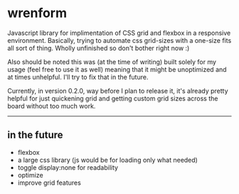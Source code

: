 # wrenform
Javascript library for implimentation of CSS grid and flexbox in a responsive environment. Basically, trying to automate css grid-sizes with a one-size fits all sort of thing. 
Wholly unfinished so don't bother right now :)

Also should be noted this was (at the time of writing) built solely for my usage (feel free to use it as well) meaning that it might be unoptimized and at times unhelpful. I'll try to fix that in the future. 

Currently, in version 0.2.0, way before I plan to release it, it's already pretty helpful for just quickening grid and getting custom grid sizes across the board without too much work.

---

## in the future

- flexbox
- a large css library (js would be for loading only what needed)
- toggle display:none for readability
- optimize
- improve grid features
